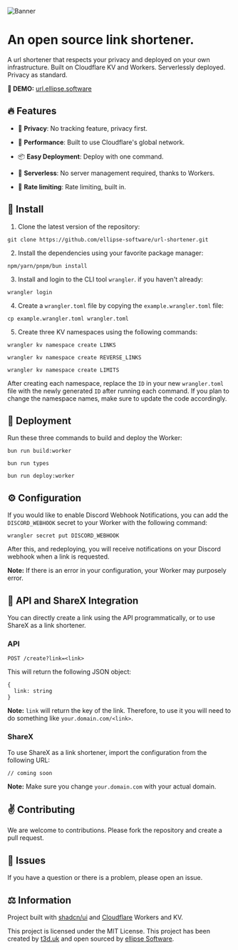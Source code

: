![Banner](https://storage.ellipse.software/url.png?a=b)

# An open source link shortener.

A url shortener that respects your privacy and deployed on your own infrastructure. Built on Cloudflare KV and Workers. Serverlessly deployed. Privacy as
standard.

**🚧 DEMO:** [url.ellipse.software](https://url.ellipse.software)

## 🔥 Features

- 👮 **Privacy**: No tracking feature, privacy first.

- 🚀 **Performance**: Built to use Cloudflare's global network.

- 📦 **Easy Deployment**: Deploy with one command.

- 📡 **Serverless**: No server management required, thanks to Workers.

- 🧪 **Rate limiting**: Rate limiting, built in.

## 🧪 Install

1. Clone the latest version of the repository:

```
git clone https://github.com/ellipse-software/url-shortener.git
```

2. Install the dependencies using your favorite package manager:

```
npm/yarn/pnpm/bun install
```

3. Install and login to the CLI tool `wrangler`. if you haven't already:

```
wrangler login
```

4. Create a `wrangler.toml` file by copying the `example.wrangler.toml` file:

```
cp example.wrangler.toml wrangler.toml
```

5. Create three KV namespaces using the following commands:

```
wrangler kv namespace create LINKS
```

```
wrangler kv namespace create REVERSE_LINKS
```

```
wrangler kv namespace create LIMITS
```

After creating each namespace, replace the `ID` in your new `wrangler.toml` file with the newly generated `ID` after running each command. If you plan to change the namespace names, make sure to update the code accordingly.

## 🚀 Deployment

Run these three commands to build and deploy the Worker:

```
bun run build:worker
```

```
bun run types
```

```
bun run deploy:worker
```

## ⚙️ Configuration

If you would like to enable Discord Webhook Notifications, you can add the `DISCORD_WEBHOOK` secret to your Worker with the following command:

```
wrangler secret put DISCORD_WEBHOOK
```

After this, and redeploying, you will receive notifications on your Discord webhook when a link is requested.

**Note:** If there is an error in your configuration, your Worker may purposely error.

## 🔌 API and ShareX Integration

You can directly create a link using the API programmatically, or to use ShareX as a link shortener.

### API

`POST /create?link=<link>`

This will return the following JSON object:

```
{
  link: string
}
```

**Note:** `link` will return the key of the link. Therefore, to use it you will need to do something like `your.domain.com/<link>`.

### ShareX

To use ShareX as a link shortener, import the configuration from the following URL:

```
// coming soon
```

**Note:** Make sure you change `your.domain.com` with your actual domain.

## ✌️ Contributing

We are welcome to contributions. Please fork the repository and create a pull request.

## 🚨 Issues

If you have a question or there is a problem, please open an issue.

## ⚖️ Information

Project built with [shadcn/ui](https://ui.shadcn.com) and [Cloudflare](https://cloudflare.com) Workers and KV.

This project is licensed under the MIT License. This project has been created by [t3d.uk](https://ted.ac) and open sourced by [ellipse Software](https://ellipse.software).
